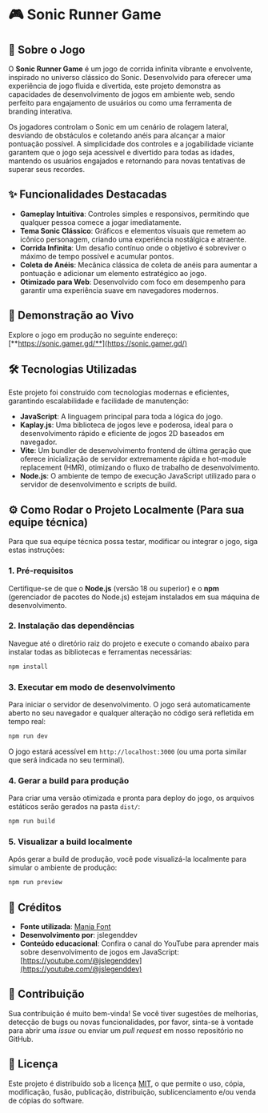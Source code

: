 # 🎮 Sonic Runner Game

## 🌟 Sobre o Jogo

O **Sonic Runner Game** é um jogo de corrida infinita vibrante e envolvente, inspirado no universo clássico do Sonic. Desenvolvido para oferecer uma experiência de jogo fluida e divertida, este projeto demonstra as capacidades de desenvolvimento de jogos em ambiente web, sendo perfeito para engajamento de usuários ou como uma ferramenta de branding interativa.

Os jogadores controlam o Sonic em um cenário de rolagem lateral, desviando de obstáculos e coletando anéis para alcançar a maior pontuação possível. A simplicidade dos controles e a jogabilidade viciante garantem que o jogo seja acessível e divertido para todas as idades, mantendo os usuários engajados e retornando para novas tentativas de superar seus recordes.

## ✨ Funcionalidades Destacadas

*   **Gameplay Intuitiva**: Controles simples e responsivos, permitindo que qualquer pessoa comece a jogar imediatamente.
*   **Tema Sonic Clássico**: Gráficos e elementos visuais que remetem ao icônico personagem, criando uma experiência nostálgica e atraente.
*   **Corrida Infinita**: Um desafio contínuo onde o objetivo é sobreviver o máximo de tempo possível e acumular pontos.
*   **Coleta de Anéis**: Mecânica clássica de coleta de anéis para aumentar a pontuação e adicionar um elemento estratégico ao jogo.
*   **Otimizado para Web**: Desenvolvido com foco em desempenho para garantir uma experiência suave em navegadores modernos.

## 🚀 Demonstração ao Vivo

Explore o jogo em produção no seguinte endereço:
[**https://sonic.gamer.gd/**](https://sonic.gamer.gd/)

## 🛠️ Tecnologias Utilizadas

Este projeto foi construído com tecnologias modernas e eficientes, garantindo escalabilidade e facilidade de manutenção:

*   **JavaScript**: A linguagem principal para toda a lógica do jogo.
*   **Kaplay.js**: Uma biblioteca de jogos leve e poderosa, ideal para o desenvolvimento rápido e eficiente de jogos 2D baseados em navegador.
*   **Vite**: Um bundler de desenvolvimento frontend de última geração que oferece inicialização de servidor extremamente rápida e hot-module replacement (HMR), otimizando o fluxo de trabalho de desenvolvimento.
*   **Node.js**: O ambiente de tempo de execução JavaScript utilizado para o servidor de desenvolvimento e scripts de build.

## ⚙️ Como Rodar o Projeto Localmente (Para sua equipe técnica)

Para que sua equipe técnica possa testar, modificar ou integrar o jogo, siga estas instruções:

### 1. Pré-requisitos
Certifique-se de que o **Node.js** (versão 18 ou superior) e o **npm** (gerenciador de pacotes do Node.js) estejam instalados em sua máquina de desenvolvimento.

### 2. Instalação das dependências
Navegue até o diretório raiz do projeto e execute o comando abaixo para instalar todas as bibliotecas e ferramentas necessárias:
```bash
npm install
```

### 3. Executar em modo de desenvolvimento
Para iniciar o servidor de desenvolvimento. O jogo será automaticamente aberto no seu navegador e qualquer alteração no código será refletida em tempo real:
```bash
npm run dev
```
O jogo estará acessível em `http://localhost:3000` (ou uma porta similar que será indicada no seu terminal).

### 4. Gerar a build para produção
Para criar uma versão otimizada e pronta para deploy do jogo, os arquivos estáticos serão gerados na pasta `dist/`:
```bash
npm run build
```

### 5. Visualizar a build localmente
Após gerar a build de produção, você pode visualizá-la localmente para simular o ambiente de produção:
```bash
npm run preview
```

## 📜 Créditos

*   **Fonte utilizada**: [Mania Font](https://www.dafont.com/mania.font)
*   **Desenvolvimento por**: jslegenddev
*   **Conteúdo educacional**: Confira o canal do YouTube para aprender mais sobre desenvolvimento de jogos em JavaScript: [https://youtube.com/@jslegenddev](https://youtube.com/@jslegenddev)

## 🤝 Contribuição

Sua contribuição é muito bem-vinda! Se você tiver sugestões de melhorias, detecção de bugs ou novas funcionalidades, por favor, sinta-se à vontade para abrir uma *issue* ou enviar um *pull request* em nosso repositório no GitHub.

## 📄 Licença

Este projeto é distribuído sob a licença [MIT](LICENSE), o que permite o uso, cópia, modificação, fusão, publicação, distribuição, sublicenciamento e/ou venda de cópias do software.
